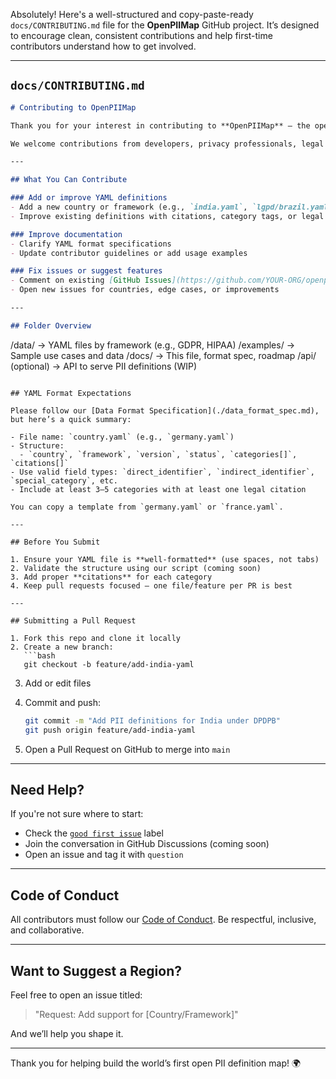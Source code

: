 Absolutely! Here's a well-structured and copy-paste-ready `docs/CONTRIBUTING.md` file for the **OpenPIIMap** GitHub project. It’s designed to encourage clean, consistent contributions and help first-time contributors understand how to get involved.

---

## `docs/CONTRIBUTING.md`

```markdown
# Contributing to OpenPIIMap

Thank you for your interest in contributing to **OpenPIIMap** — the open-source project that maps and defines Personally Identifiable Information (PII) and Protected Health Information (PHI) across global jurisdictions and frameworks.

We welcome contributions from developers, privacy professionals, legal experts, and open data enthusiasts!

---

## What You Can Contribute

### Add or improve YAML definitions
- Add a new country or framework (e.g., `india.yaml`, `lgpd/brazil.yaml`)
- Improve existing definitions with citations, category tags, or legal updates

### Improve documentation
- Clarify YAML format specifications
- Update contributor guidelines or add usage examples

### Fix issues or suggest features
- Comment on existing [GitHub Issues](https://github.com/YOUR-ORG/openpiimap/issues)
- Open new issues for countries, edge cases, or improvements

---

## Folder Overview

```

/data/           → YAML files by framework (e.g., GDPR, HIPAA)
/examples/       → Sample use cases and data
/docs/           → This file, format spec, roadmap
/api/ (optional) → API to serve PII definitions (WIP)

````

## YAML Format Expectations

Please follow our [Data Format Specification](./data_format_spec.md), but here’s a quick summary:

- File name: `country.yaml` (e.g., `germany.yaml`)
- Structure:
  - `country`, `framework`, `version`, `status`, `categories[]`, `citations[]`
- Use valid field types: `direct_identifier`, `indirect_identifier`, `special_category`, etc.
- Include at least 3–5 categories with at least one legal citation

You can copy a template from `germany.yaml` or `france.yaml`.

---

## Before You Submit

1. Ensure your YAML file is **well-formatted** (use spaces, not tabs)
2. Validate the structure using our script (coming soon)
3. Add proper **citations** for each category
4. Keep pull requests focused — one file/feature per PR is best

---

## Submitting a Pull Request

1. Fork this repo and clone it locally
2. Create a new branch:
   ```bash
   git checkout -b feature/add-india-yaml
````

3. Add or edit files
4. Commit and push:

   ```bash
   git commit -m "Add PII definitions for India under DPDPB"
   git push origin feature/add-india-yaml
   ```
5. Open a Pull Request on GitHub to merge into `main`

---

## Need Help?

If you're not sure where to start:

* Check the [`good first issue`](https://github.com/YOUR-ORG/openpiimap/issues?q=is%3Aissue+is%3Aopen+label%3A%22good+first+issue%22) label
* Join the conversation in GitHub Discussions (coming soon)
* Open an issue and tag it with `question`

---

## Code of Conduct

All contributors must follow our [Code of Conduct](../CODE_OF_CONDUCT.md). Be respectful, inclusive, and collaborative.

---

## Want to Suggest a Region?

Feel free to open an issue titled:

> "Request: Add support for \[Country/Framework]"

And we’ll help you shape it.

---

Thank you for helping build the world’s first open PII definition map! 🌍

